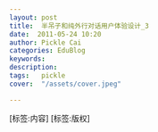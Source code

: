 ```yaml
---
layout: post  
title:  半吊子和纯外行对话用户体验设计_3  
date:  2011-05-24 10:20  
author: Pickle Cai  
categories: EduBlog  
keywords: 
description:   
tags:	pickle   
cover:  "/assets/cover.jpeg"  

---  
```

    
[标签:内容]
 [标签:版权]

